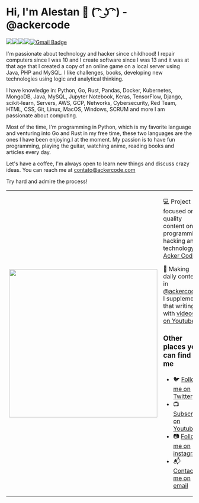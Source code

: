 # Hi, I'm Alestan 👋 ( ͡ᵔ ͜ʖ ͡ᵔ) - @ackercode

<a href="https://www.linkedin.com/in/alestan-alves/"><img src="https://img.shields.io/badge/linkedin-%230077B5.svg?&style=for-the-badge&logo=linkedin&logoColor=white"/></a><a href="https://www.instagram.com/alestan/"><img src="https://img.shields.io/badge/instagram-%23E4405F.svg?&style=for-the-badge&logo=instagram&logoColor=white"/></a><a href="https://medium.com/@alestan"><img src="https://img.shields.io/badge/medium-%2312100E.svg?&style=for-the-badge&logo=medium&logoColor=white"/></a><img src="https://img.shields.io/github/followers/alestanalves?logo=github&style=for-the-badge"/>[![Gmail Badge](https://img.shields.io/badge/send%20me%20a%20email-silver?style=for-the-badge&logo=gmail&link=mailto:contato@ackercode.com.br)](mailto:contato@ackercode.com)

<!-- <a href="https://www.youtube.com/channel/UCERK-uaylaDOhEDn5eBGENA?sub_confirmation=1"> <img src="https://img.shields.io/youtube/channel/subscribers/UCERK-uaylaDOhEDn5eBGENA?logo=youtube&style=for-the-badge"/></a>
 -->

I'm passionate about technology and hacker since childhood! I repair computers since I was 10 and I create software since I was 13 and it was at that age that I created a copy of an online game on a local server using Java, PHP and MySQL. I like challenges, books, developing new technologies using logic and analytical thinking.

I have knowledge in: Python, Go, Rust, Pandas, Docker, Kubernetes, MongoDB, Java, MySQL, Jupyter Notebook, Keras, TensorFlow, Django, scikit-learn, Servers, AWS, GCP, Networks, Cybersecurity, Red Team, HTML, CSS, Git, Linux, MacOS, Windows, SCRUM and more I am passionate about computing.

Most of the time, I'm programming in Python, which is my favorite language and venturing into Go and Rust in my free time, these two languages are the ones I have been enjoying.l at the moment. My passion is to have fun programming, playing the guitar, watching anime, reading books and articles every day. 

Let's have a coffee, I'm always open to learn new things and discuss crazy ideas. You can reach me at contato@ackercode.com

Try hard and admire the process!

<table border="0" cellspacing="0" cellpadding="0">
  <tr>
    <td style="border: 0";>
      <img width="400" src="https://user-images.githubusercontent.com/48387196/132961438-3b45862d-6d6a-48ef-8ff2-c4b130e16b15.png" />
    </td>
    <td style="border: 0";>
      <p>
        💻 Project focused on quality content on programming, hacking and technology <a href="https://instagram.com/ackercode">Acker Code<a/>.
      </p>
      <p>
        🌙 Making daily content in <a href="https://instagram.com/ackercode">@ackercode</a>, I supplement that writing with <a href="https://www.youtube.com/channel/UCERK-uaylaDOhEDn5eBGENA?sub_confirmation=1">videos on Youtube</a>.
      </p>
      <h3>Other places you can find me</h3>
      <ul>
        <li>
          🐦 <a href="https://twitter.com/acker_code">Follow me on Twitter</a>
        </li>
        <li>
          📺 <a href="https://www.youtube.com/channel/UCERK-uaylaDOhEDn5eBGENA?sub_confirmation=1">Subscribe on Youtube</a>
        </li>
        <li>
          📷 <a href="https://instagram.com/ackercode">Follow me on instagram</a>
        </li>
        <li>
          📬 <a href="contato@ackercode.com">Contact-me on email</a>
        </li>
      </ul>
    </td>
  </tr>
</table>
